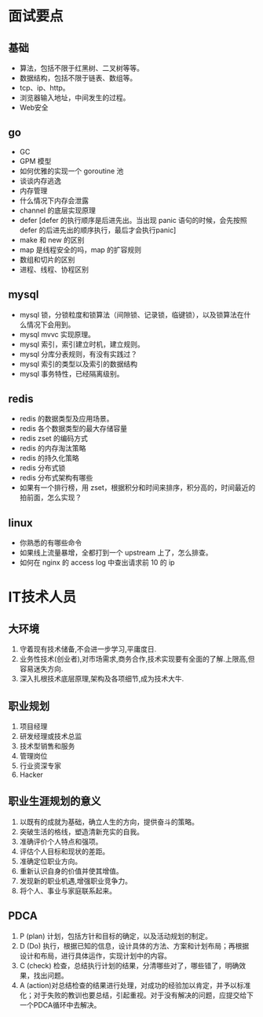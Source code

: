 # 面试要点

## 基础
* 算法，包括不限于红黑树、二叉树等等。
* 数据结构，包括不限于链表、数组等。
* tcp、ip、http。
* 浏览器输入地址，中间发生的过程。
* Web安全

## go
* GC
* GPM 模型
* 如何优雅的实现一个 goroutine 池
* 谈谈内存逃逸
* 内存管理
* 什么情况下内存会泄露
* channel 的底层实现原理
* defer [defer 的执行顺序是后进先出。当出现 panic 语句的时候，会先按照 defer 的后进先出的顺序执行，最后才会执行panic]
* make 和 new 的区别
* map 是线程安全的吗，map 的扩容规则
* 数组和切片的区别
* 进程、线程、协程区别

## mysql
* mysql 锁，分锁粒度和锁算法（间隙锁、记录锁，临键锁），以及锁算法在什么情况下会用到。
* mysql mvvc 实现原理。
* mysql 索引，索引建立时机，建立规则。
* mysql 分库分表规则，有没有实践过？
* mysql 索引的类型以及索引的数据结构
* mysql 事务特性，已经隔离级别。

## redis
* redis 的数据类型及应用场景。
* redis 各个数据类型的最大存储容量
* redis zset 的编码方式
* redis 的内存淘汰策略
* redis 的持久化策略
* redis 分布式锁
* redis 分布式架构有哪些
* 如果有一个排行榜，用 zset，根据积分和时间来排序，积分高的，时间最近的拍前面，怎么实现？

## linux
* 你熟悉的有哪些命令
* 如果线上流量暴增，全都打到一个 upstream 上了，怎么排查。
* 如何在 nginx 的 access log 中查出请求前 10 的 ip


# IT技术人员

## 大环境
1. 守着现有技术储备,不会进一步学习,平庸度日.
2. 业务性技术(创业者),对市场需求,商务合作,技术实现要有全面的了解.上限高,但容易迷失方向.
3. 深入扎根技术底层原理,架构及各项细节,成为技术大牛.

## 职业规划
1. 项目经理
2. 研发经理或技术总监
3. 技术型销售和服务
4. 管理岗位
5. 行业资深专家
6. Hacker

## 职业生涯规划的意义
1. 以既有的成就为基础，确立人生的方向，提供奋斗的策略。
2. 突破生活的格线，塑造清新充实的自我。
3. 准确评价个人特点和强项。
4. 评估个人目标和现状的差距。
5. 准确定位职业方向。
6. 重新认识自身的价值并使其增值。
7. 发现新的职业机遇,增强职业竞争力。
8. 将个人、事业与家庭联系起来。

## PDCA
1. P (plan) 计划，包括方针和目标的确定，以及活动规划的制定。
2. D (Do) 执行，根据已知的信息，设计具体的方法、方案和计划布局；再根据设计和布局，进行具体运作，实现计划中的内容。
3. C (check) 检查，总结执行计划的结果，分清哪些对了，哪些错了，明确效果，找出问题。
4. A (action)对总结检查的结果进行处理，对成功的经验加以肯定，并予以标准化；对于失败的教训也要总结，引起重视。对于没有解决的问题，应提交给下一个PDCA循环中去解决。